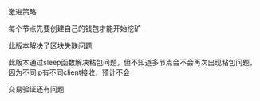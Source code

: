 激进策略

每个节点先要创建自己的钱包才能开始挖矿

此版本解决了区块失联问题

此版本通过sleep函数解决粘包问题，但不知道多节点会不会再次出现粘包问题，因为不同ip有不同client接收，预计不会

交易验证还有问题
